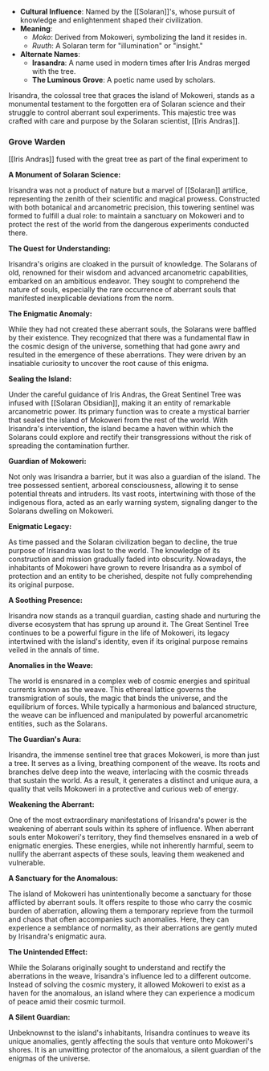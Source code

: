- **Cultural Influence**: Named by the [[Solaran]]'s, whose pursuit of knowledge and enlightenment shaped their civilization.
- **Meaning**:
    - _Moko_: Derived from Mokoweri, symbolizing the land it resides in.
    - _Ruuth_: A Solaran term for "illumination" or "insight."
- **Alternate Names**:
    - **Irasandra**: A name used in modern times after Iris Andras merged with the tree.
    - **The Luminous Grove**: A poetic name used by scholars.

Irisandra, the colossal tree that graces the island of Mokoweri, stands as a monumental testament to the forgotten era of Solaran science and their struggle to control aberrant soul experiments. This majestic tree was crafted with care and purpose by the Solaran scientist, [[Iris Andras]].


### Grove Warden
[[Iris Andras]] fused with the great tree as part of the final experiment to 


**A Monument of Solaran Science:**

Irisandra was not a product of nature but a marvel of [[Solaran]] artifice, representing the zenith of their scientific and magical prowess. Constructed with both botanical and arcanometric precision, this towering sentinel was formed to fulfill a dual role: to maintain a sanctuary on Mokoweri and to protect the rest of the world from the dangerous experiments conducted there.

**The Quest for Understanding:**

Irisandra's origins are cloaked in the pursuit of knowledge. The Solarans of old, renowned for their wisdom and advanced arcanometric capabilities, embarked on an ambitious endeavor. They sought to comprehend the nature of souls, especially the rare occurrence of aberrant souls that manifested inexplicable deviations from the norm.

**The Enigmatic Anomaly:**

While they had not created these aberrant souls, the Solarans were baffled by their existence. They recognized that there was a fundamental flaw in the cosmic design of the universe, something that had gone awry and resulted in the emergence of these aberrations. They were driven by an insatiable curiosity to uncover the root cause of this enigma.

**Sealing the Island:**

Under the careful guidance of Iris Andras, the Great Sentinel Tree was infused with [[Solaran Obsidian]], making it an entity of remarkable arcanometric power. Its primary function was to create a mystical barrier that sealed the island of Mokoweri from the rest of the world. With Irisandra's intervention, the island became a haven within which the Solarans could explore and rectify their transgressions without the risk of spreading the contamination further.

**Guardian of Mokoweri:**

Not only was Irisandra a barrier, but it was also a guardian of the island. The tree possessed sentient, arboreal consciousness, allowing it to sense potential threats and intruders. Its vast roots, intertwining with those of the indigenous flora, acted as an early warning system, signaling danger to the Solarans dwelling on Mokoweri.

**Enigmatic Legacy:**

As time passed and the Solaran civilization began to decline, the true purpose of Irisandra was lost to the world. The knowledge of its construction and mission gradually faded into obscurity. Nowadays, the inhabitants of Mokoweri have grown to revere Irisandra as a symbol of protection and an entity to be cherished, despite not fully comprehending its original purpose.

**A Soothing Presence:**

Irisandra now stands as a tranquil guardian, casting shade and nurturing the diverse ecosystem that has sprung up around it. The Great Sentinel Tree continues to be a powerful figure in the life of Mokoweri, its legacy intertwined with the island's identity, even if its original purpose remains veiled in the annals of time.

**Anomalies in the Weave:**

The world is ensnared in a complex web of cosmic energies and spiritual currents known as the weave. This ethereal lattice governs the transmigration of souls, the magic that binds the universe, and the equilibrium of forces. While typically a harmonious and balanced structure, the weave can be influenced and manipulated by powerful arcanometric entities, such as the Solarans.

**The Guardian's Aura:**

Irisandra, the immense sentinel tree that graces Mokoweri, is more than just a tree. It serves as a living, breathing component of the weave. Its roots and branches delve deep into the weave, interlacing with the cosmic threads that sustain the world. As a result, it generates a distinct and unique aura, a quality that veils Mokoweri in a protective and curious web of energy.

**Weakening the Aberrant:**

One of the most extraordinary manifestations of Irisandra's power is the weakening of aberrant souls within its sphere of influence. When aberrant souls enter Mokoweri's territory, they find themselves ensnared in a web of enigmatic energies. These energies, while not inherently harmful, seem to nullify the aberrant aspects of these souls, leaving them weakened and vulnerable.

**A Sanctuary for the Anomalous:**

The island of Mokoweri has unintentionally become a sanctuary for those afflicted by aberrant souls. It offers respite to those who carry the cosmic burden of aberration, allowing them a temporary reprieve from the turmoil and chaos that often accompanies such anomalies. Here, they can experience a semblance of normality, as their aberrations are gently muted by Irisandra's enigmatic aura.

**The Unintended Effect:**

While the Solarans originally sought to understand and rectify the aberrations in the weave, Irisandra's influence led to a different outcome. Instead of solving the cosmic mystery, it allowed Mokoweri to exist as a haven for the anomalous, an island where they can experience a modicum of peace amid their cosmic turmoil.

**A Silent Guardian:**

Unbeknownst to the island's inhabitants, Irisandra continues to weave its unique anomalies, gently affecting the souls that venture onto Mokoweri's shores. It is an unwitting protector of the anomalous, a silent guardian of the enigmas of the universe.

